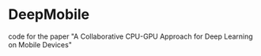 # DeepMobile

code for the paper "A Collaborative CPU-GPU Approach for Deep Learning on Mobile Devices"